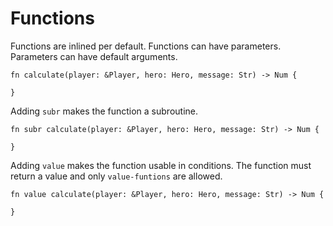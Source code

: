 # Functions

Functions are inlined per default.
Functions can have parameters.
Parameters can have default arguments.

```
fn calculate(player: &Player, hero: Hero, message: Str) -> Num {

}
```

Adding `subr` makes the function a subroutine.

```
fn subr calculate(player: &Player, hero: Hero, message: Str) -> Num {
	
}
```

Adding `value` makes the function usable in conditions. 
The function must return a value and only `value-funtions` are allowed.

```
fn value calculate(player: &Player, hero: Hero, message: Str) -> Num {
	
}
```
